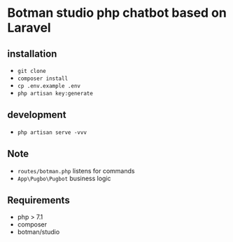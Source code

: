 # Botman studio php chatbot based on Laravel

## installation

* `git clone`
* `composer install`
* `cp .env.example .env`
* `php artisan key:generate`

## development

* `php artisan serve -vvv`

## Note

* `routes/botman.php` listens for commands
* `App\Pugbo\Pugbot` business logic

## Requirements

* php > 7.1
* composer
* botman/studio

